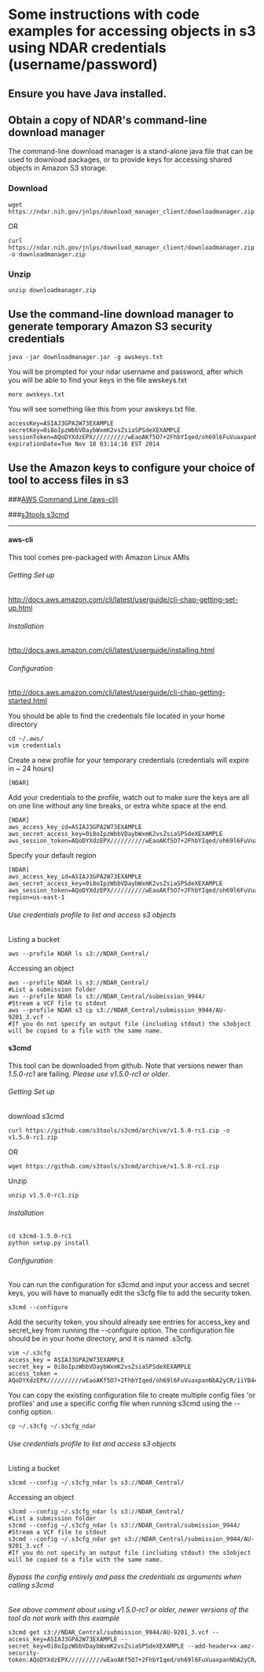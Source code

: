 # Some instructions with code examples for accessing objects in s3 using NDAR credentials (username/password)

## Ensure you have Java installed.

## Obtain a copy of NDAR's command-line download manager

The command-line download manager is a stand-alone java file that can be used to download packages, or to provide keys for accessing shared objects in Amazon S3 storage.

### Download

```shell
wget https://ndar.nih.gov/jnlps/download_manager_client/downloadmanager.zip
```

OR

```shell
curl https://ndar.nih.gov/jnlps/download_manager_client/downloadmanager.zip -o downloadmanager.zip
```

### Unzip

```shell
unzip downloadmanager.zip
```

## Use the command-line download manager to generate temporary Amazon S3 security credentials

```shell
java -jar downloadmanager.jar -g awskeys.txt
```

You will be prompted for your ndar username and password, after which you will be able to find your keys in the file awskeys.txt

```shell
more awskeys.txt
```

You will see something like this from  your awskeys.txt file.

```shell
accessKey=ASIAJ3GPA2W73EXAMPLE
secretKey=0i8oIpzWbbVDaybWxmK2vsZsiaSPSdeXEXAMPLE
sessionToken=AQoDYXdzEPX//////////wEaoAKf5O7+2FhbYIqed/oh69l6FuVuaxpanNbA2yCR/1iYB4cjqQ415FUhDVIN4E4fXF9j8FzV4cTE6vY0dLzOWcUq7dNLvFzJux3oh0bu4bqbZ9EwBAxKb4bNf1pSbUWjQ+Sgrnjz38Uf63jSpxWAUM66mFVOPJhyaHh5lnUREZMNJrwzrkoUn6SR4fTEjXBuQRh9n4idllP+GW7i5XncDqZz+LutYgYMSGjb3x2j1hO1jCyRQ0dtFltFtaq77onMrCnk8k5YCmWyEFgfECtmu0fFE5hpy2NDLg2cFz1aVGN0K2B9vkOPEhG1LIm5+TY8U3MhWQsBnGvGCe0dO/4EOSJfJDhZZe+LsUhVhLJJWnQPRUcqpfNRWU8VnTHxadPLEXAMPLE=
expirationDate=Tue Nov 18 03:14:16 EST 2014
```

## Use the Amazon keys to configure your choice of tool to access files in s3

###[AWS Command Line (aws-cli)](#aws-cli)

###[s3tools s3cmd](#s3cmd)
***

#### aws-cli
<a id=aws-cli></a>
This tool comes pre-packaged with Amazon Linux AMIs
###### Getting Set up
<http://docs.aws.amazon.com/cli/latest/userguide/cli-chap-getting-set-up.html>
###### Installation
<http://docs.aws.amazon.com/cli/latest/userguide/installing.html>
###### Configuration
<http://docs.aws.amazon.com/cli/latest/userguide/cli-chap-getting-started.html>

You should be able to find the credentials file located in your home directory

```shell
cd ~/.aws/
vim credentials
```

Create a new profile for your temporary credentials (credentials will expire in ~ 24 hours)

```shell
[NDAR]
```

Add your credentials to the profile, watch out to make sure the keys are all on one line without any line breaks, or extra white space at the end.

```shell
[NDAR]
aws_access_key_id=ASIAJ3GPA2W73EXAMPLE
aws_secret_access_key=0i8oIpzWbbVDaybWxmK2vsZsiaSPSdeXEXAMPLE
aws_session_token=AQoDYXdzEPX//////////wEaoAKf5O7+2FhbYIqed/oh69l6FuVuaxpanNbA2yCR/1iYB4cjqQ415FUhDVIN4E4fXF9j8FzV4cTE6vY0dLzOWcUq7dNLvFzJux3oh0bu4bqbZ9EwBAxKb4bNf1pSbUWjQ+Sgrnjz38Uf63jSpxWAUM66mFVOPJhyaHh5lnUREZMNJrwzrkoUn6SR4fTEjXBuQRh9n4idllP+GW7i5XncDqZz+LutYgYMSGjb3x2j1hO1jCyRQ0dtFltFtaq77onMrCnk8k5YCmWyEFgfECtmu0fFE5hpy2NDLg2cFz1aVGN0K2B9vkOPEhG1LIm5+TY8U3MhWQsBnGvGCe0dO/4EOSJfJDhZZe+LsUhVhLJJWnQPRUcqpfNRWU8VnTHxadPLEXAMPLE=
```

Specify your default region

```shell
[NDAR]
aws_access_key_id=ASIAJ3GPA2W73EXAMPLE
aws_secret_access_key=0i8oIpzWbbVDaybWxmK2vsZsiaSPSdeXEXAMPLE
aws_session_token=AQoDYXdzEPX//////////wEaoAKf5O7+2FhbYIqed/oh69l6FuVuaxpanNbA2yCR/1iYB4cjqQ415FUhDVIN4E4fXF9j8FzV4cTE6vY0dLzOWcUq7dNLvFzJux3oh0bu4bqbZ9EwBAxKb4bNf1pSbUWjQ+Sgrnjz38Uf63jSpxWAUM66mFVOPJhyaHh5lnUREZMNJrwzrkoUn6SR4fTEjXBuQRh9n4idllP+GW7i5XncDqZz+LutYgYMSGjb3x2j1hO1jCyRQ0dtFltFtaq77onMrCnk8k5YCmWyEFgfECtmu0fFE5hpy2NDLg2cFz1aVGN0K2B9vkOPEhG1LIm5+TY8U3MhWQsBnGvGCe0dO/4EOSJfJDhZZe+LsUhVhLJJWnQPRUcqpfNRWU8VnTHxadPLEXAMPLE=
region=us-east-1
```

###### Use credentials profile to list and access s3 objects
Listing a bucket

```shell
aws --profile NDAR ls s3://NDAR_Central/
```
Accessing an object

```shell
aws --profile NDAR ls s3://NDAR_Central/
#List a submission folder
aws --profile NDAR ls s3://NDAR_Central/submission_9944/
#Stream a VCF file to stdout
aws --profile NDAR s3 cp s3://NDAR_Central/submission_9944/AU-9201_3.vcf -
#If you do not specify an output file (including stdout) the s3object will be copied to a file with the same name.
```

#### <a name="s3cmd"/>s3cmd
<a id='s3cmd'></a>
This tool can be downloaded from github. Note that versions newer than *1.5.0-rc1* are failing.  *Please use v1.5.0-rc1 or older*.
###### Getting Set up
download s3cmd

```shell
curl https://github.com/s3tools/s3cmd/archive/v1.5.0-rc1.zip -o v1.5.0-rc1.zip
```

OR

```shell
wget https://github.com/s3tools/s3cmd/archive/v1.5.0-rc1.zip
```

Unzip

```shell
unzip v1.5.0-rc1.zip
```

###### Installation

```shell
cd s3cmd-1.5.0-rc1
python setup.py install
```

###### Configuration
You can run the configuration for s3cmd and input your access and secret keys, you will have to manually edit the s3cfg file to add the security token.

```shell
s3cmd --configure
```

Add the security token, you should already see entries for access_key and secret_key from running the --configure option.  The configuration file should be in your home directory, and it is named .s3cfg.

```shell
vim ~/.s3cfg
access_key = ASIAJ3GPA2W73EXAMPLE
secret_key = 0i8oIpzWbbVDaybWxmK2vsZsiaSPSdeXEXAMPLE
access_token = AQoDYXdzEPX//////////wEaoAKf5O7+2FhbYIqed/oh69l6FuVuaxpanNbA2yCR/1iYB4cjqQ415FUhDVIN4E4fXF9j8FzV4cTE6vY0dLzOWcUq7dNLvFzJux3oh0bu4bqbZ9EwBAxKb4bNf1pSbUWjQ+Sgrnjz38Uf63jSpxWAUM66mFVOPJhyaHh5lnUREZMNJrwzrkoUn6SR4fTEjXBuQRh9n4idllP+GW7i5XncDqZz+LutYgYMSGjb3x2j1hO1jCyRQ0dtFltFtaq77onMrCnk8k5YCmWyEFgfECtmu0fFE5hpy2NDLg2cFz1aVGN0K2B9vkOPEhG1LIm5+TY8U3MhWQsBnGvGCe0dO/4EOSJfJDhZZe+LsUhVhLJJWnQPRUcqpfNRWU8VnTHxadPLEXAMPLE=
```

You can copy the existing configuration file to create multiple config files 'or profiles' and use a specific config file when running s3cmd using the --config option.

```shell
cp ~/.s3cfg ~/.s3cfg_ndar
```

###### Use credentials profile to list and access s3 objects
Listing a bucket

```shell
s3cmd --config ~/.s3cfg_ndar ls s3://NDAR_Central/
```

Accessing an object

```shell
s3cmd --config ~/.s3cfg_ndar ls s3://NDAR_Central/
#List a submission folder
s3cmd --config ~/.s3cfg_ndar ls s3://NDAR_Central/submission_9944/
#Stream a VCF file to stdout
s3cmd --config ~/.s3cfg_ndar get s3://NDAR_Central/submission_9944/AU-9201_3.vcf -
#If you do not specify an output file (including stdout) the s3object will be copied to a file with the same name.
```

###### Bypass the config entirely and pass the credentials as arguments when calling s3cmd

*See above comment about using v1.5.0-rc1 or older, newer versions of the tool do not work with this example*

```shell
s3cmd get s3://NDAR_Central/submission_9944/AU-9201_3.vcf --access_key=ASIAJ3GPA2W73EXAMPLE --secret_key=0i8oIpzWbbVDaybWxmK2vsZsiaSPSdeXEXAMPLE --add-header=x-amz-security-token:AQoDYXdzEPX//////////wEaoAKf5O7+2FhbYIqed/oh69l6FuVuaxpanNbA2yCR/1iYB4cjqQ415FUhDVIN4E4fXF9j8FzV4cTE6vY0dLzOWcUq7dNLvFzJux3oh0bu4bqbZ9EwBAxKb4bNf1pSbUWjQ+Sgrnjz38Uf63jSpxWAUM66mFVOPJhyaHh5lnUREZMNJrwzrkoUn6SR4fTEjXBuQRh9n4idllP+GW7i5XncDqZz+LutYgYMSGjb3x2j1hO1jCyRQ0dtFltFtaq77onMrCnk8k5YCmWyEFgfECtmu0fFE5hpy2NDLg2cFz1aVGN0K2B9vkOPEhG1LIm5+TY8U3MhWQsBnGvGCe0dO/4EOSJfJDhZZe+LsUhVhLJJWnQPRUcqpfNRWU8VnTHxadPLEXAMPLE=
```


